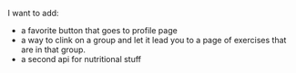 I want to add:
- a favorite button that goes to profile page
- a way to clink on a group and let it lead you to a page of exercises that are in that group.
- a second api for nutritional stuff